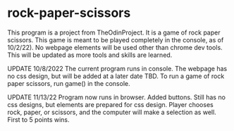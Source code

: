 # rock-paper-scissors
This program is a project from TheOdinProject. 
It is a game of rock paper scissors.
This game is meant to be played completely in the console, as of 10/2/22). No webpage elements will be used other than chrome dev tools.
This will be updated as more tools and skills are learned. 


UPDATE 10/8/2022
The current program runs in console. The webpage has no css design, but will be added at a later date TBD. 
To run a game of rock paper scissors, run game() in the console.

UPDATE 11/13/22
Program now runs in browser. Added buttons. Still has no css designs, but elements are prepared for css design. Player chooses rock, paper, or scissors, and the computer will make a selection as well. First to 5 points wins.    